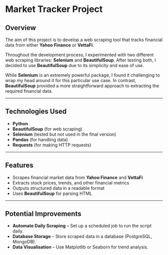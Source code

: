 # Market Tracker Project

## Overview

The aim of this project is to develop a web scraping tool that tracks financial data from either **Yahoo Finance** or **VettaFi**.

Throughout the development process, I experimented with two different web scraping libraries: **Selenium** and **BeautifulSoup**. After testing both, I decided to use **BeautifulSoup** due to its simplicity and ease of use.  

While **Selenium** is an extremely powerful package, I found it challenging to wrap my head around it for this particular use case. In contrast, **BeautifulSoup** provided a more straightforward approach to extracting the required financial data.  

---

## Technologies Used

- **Python**  
- **BeautifulSoup** (for web scraping)  
- **Selenium** (tested but not used in the final version)  
- **Pandas** (for handling data)  
- **Requests** (for making HTTP requests)  

---

## Features

- Scrapes financial market data from **Yahoo Finance** and **VettaFi**  
- Extracts stock prices, trends, and other financial metrics  
- Outputs structured data in a readable format  
- Uses **BeautifulSoup** for parsing HTML  

---

## Potential Improvements

- **Automate Daily Scraping** – Set up a scheduled job to run the script daily.  
- **Database Storage** – Store scraped data in a database (PostgreSQL, MongoDB).  
- **Data Visualisation** – Use Matplotlib or Seaborn for trend analysis.  
